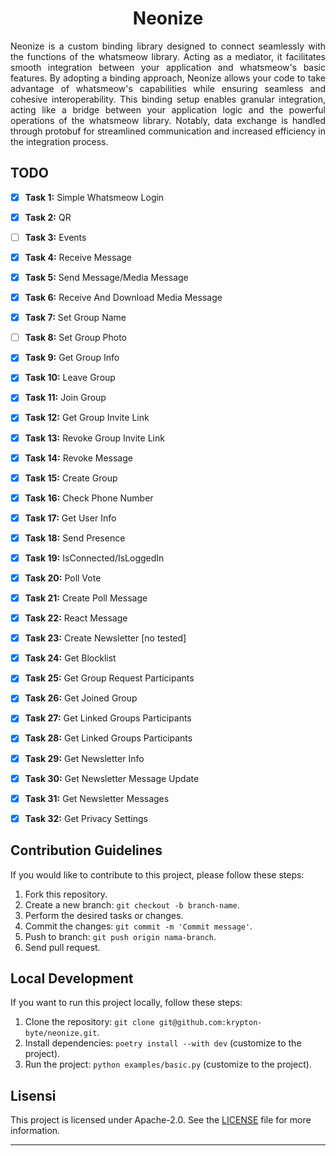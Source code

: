 <center> 

# Neonize

</center>
<p align="justify">Neonize is a custom binding library designed to connect seamlessly with the functions of the whatsmeow library. Acting as a mediator, it facilitates smooth integration between your application and whatsmeow's basic features. By adopting a binding approach, Neonize allows your code to take advantage of whatsmeow's capabilities while ensuring seamless and cohesive interoperability. This binding setup enables granular integration, acting like a bridge between your application logic and the powerful operations of the whatsmeow library. Notably, data exchange is handled through protobuf for streamlined communication and increased efficiency in the integration process.
</p>

## TODO



- [x] **Task 1:** Simple Whatsmeow Login
- [x] **Task 2:** QR
- [ ] **Task 3:** Events
- [x] **Task 4:** Receive Message
- [x] **Task 5:** Send Message/Media Message
- [x] **Task 6:** Receive And Download Media Message
- [x] **Task 7:** Set Group Name
- [ ] **Task 8:** Set Group Photo
- [x] **Task 9:** Get Group Info
- [x] **Task 10:** Leave Group
- [x] **Task 11:** Join Group
- [x] **Task 12:** Get Group Invite Link
- [x] **Task 13:** Revoke Group Invite Link
- [x] **Task 14:** Revoke Message
- [x] **Task 15:** Create Group
- [x] **Task 16:** Check Phone Number
- [x] **Task 17:** Get User Info
- [x] **Task 18:** Send Presence
- [x] **Task 19:** IsConnected/IsLoggedIn
- [x] **Task 20:** Poll Vote
- [x] **Task 21:** Create Poll Message
- [x] **Task 22:** React Message
- [x] **Task 23:** Create Newsletter [no tested]
- [x] **Task 24:** Get Blocklist
- [x] **Task 25:** Get Group Request Participants
- [x] **Task 26:** Get Joined Group
- [x] **Task 27:** Get Linked Groups Participants
- [x] **Task 28:** Get Linked Groups Participants
- [x] **Task 29:** Get Newsletter Info
- [x] **Task 30:** Get Newsletter Message Update
- [x] **Task 31:** Get Newsletter Messages
- [x] **Task 32:** Get Privacy Settings








## Contribution Guidelines

If you would like to contribute to this project, please follow these steps:

1. Fork this repository.
2. Create a new branch: `git checkout -b branch-name`.
3. Perform the desired tasks or changes.
4. Commit the changes: `git commit -m 'Commit message'`.
5. Push to branch: `git push origin nama-branch`.
6. Send pull request.

## Local Development

If you want to run this project locally, follow these steps:

1. Clone the repository: `git clone git@github.com:krypton-byte/neonize.git`.
2. Install dependencies: `poetry install --with dev` (customize to the project).
3. Run the project: `python examples/basic.py` (customize to the project).

## Lisensi

This project is licensed under Apache-2.0. See the [LICENSE](LICENSE) file for more information.

---
